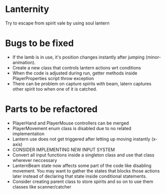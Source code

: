 # Lanternity
Try to escape from spirit vale by using soul lantern

# Bugs to be fixed
- If the lamb is in use, it's position changes instantly after jumping (minor-animation).
- Create a new class that controls lantern actions wrt conditions
- When the code is adjusted during run, getter methods inside PlayerProperties script throw exception
- There can be problem on capture spirits with beam, latern captures other spirit too when one of it is catched.

# Parts to be refactored
- PlayerHand and PlayerMouse controllers can be merged
- PlayerMovement enum class is disabled due to no related implementation
- Lantern use does not get triggered after letting up moving instantly (x-axis)
- CONSIDER IMPLEMENTING NEW INPUT SYSTEM
- Convert all input functions inside a singleton class and use that class wherever neccessary
- LanternBeam state now affects some part of the code like disabling movement. You may want to gather the
states that blocks those actions later instead of declaring that state inside conditional statements.
- Consider creating parent class to store spirits and so on to use them classes like scanner/catcher